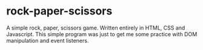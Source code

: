 # rock-paper-scissors
A simple rock, paper, scissors game. Written entirely in HTML, CSS and Javascript. This simple program was just to get me some practice with DOM manipulation and event listeners.  
